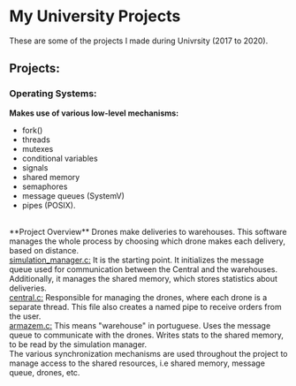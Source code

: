 # My University Projects

These are some of the projects I made during Univrsity (2017 to 2020).

## Projects:

### Operating Systems:

**Makes use of various low-level mechanisms:**
- fork()
- threads
- mutexes
- conditional variables
- signals
- shared memory
- semaphores
- message queues (SystemV)
- pipes (POSIX).

<br>
**Project Overview**
Drones make deliveries to warehouses. This software manages the whole process by choosing which drone makes each delivery, based on distance.
<br>
<ins>simulation_manager.c:</ins> It is the starting point. It initializes the message queue used for communication between the Central and the warehouses. Additionally, it manages the shared memory, which stores statistics about deliveries.
<br>
<ins>central.c:</ins> Responsible for managing the drones, where each drone is a separate thread. This file also creates a named pipe to receive orders from the user.
<br>
<ins>armazem.c:</ins> This means "warehouse" in portuguese. Uses the message queue to communicate with the drones. Writes stats to the shared memory, to be read by the simulation manager.
<br>
The various synchronization mechanisms are used throughout the project to manage access to the shared resources, i.e shared memory, message queue, drones, etc.